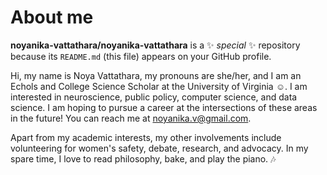 # About me


**noyanika-vattathara/noyanika-vattathara** is a ✨ _special_ ✨ repository because its `README.md` (this file) appears on your GitHub profile.

Hi, my name is Noya Vattathara, my pronouns are she/her, and I am an Echols and College Science Scholar at the University of Virginia ☺. I am interested in neuroscience, public policy, computer science, and data science. I am hoping to pursue a career at the intersections of these areas in the future! You can reach me at noyanika.v@gmail.com. 

Apart from my academic interests, my other involvements include volunteering for women's safety, debate, research, and advocacy. In my spare time, I love to read philosophy, bake, and play the piano. 🎶

